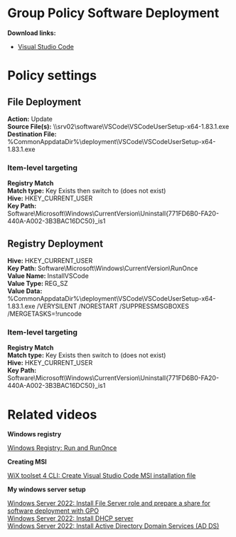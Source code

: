# Group Policy Software Deployment
<b>Download links:</b> <br /> 
* [Visual Studio Code](https://code.visualstudio.com/Download)

# Policy settings
## File Deployment
<b>Action:</b> Update <br />
<b>Source File(s):</b> \\\\srv02\software\VSCode\VSCodeUserSetup-x64-1.83.1.exe <br />
<b>Destination File:</b> %CommonAppdataDir%\deployment\VSCode\VSCodeUserSetup-x64-1.83.1.exe

### Item-level targeting
<b>Registry Match</b><br />
<b>Match type:</b> Key Exists then switch to (does not exist) <br />
<b>Hive:</b> HKEY_CURRENT_USER <br />
<b>Key Path:</b> Software\Microsoft\Windows\CurrentVersion\Uninstall\{771FD6B0-FA20-440A-A002-3B3BAC16DC50}_is1

## Registry Deployment
<b>Hive:</b> HKEY_CURRENT_USER <br />
<b>Key Path: </b> Software\Microsoft\Windows\CurrentVersion\RunOnce <br />
<b>Value Name: </b> InstallVSCode <br />
<b>Value Type: </b> REG_SZ <br />
<b>Value Data: </b> %CommonAppdataDir%\deployment\VSCode\VSCodeUserSetup-x64-1.83.1.exe /VERYSILENT /NORESTART /SUPPRESSMSGBOXES /MERGETASKS=!runcode

### Item-level targeting
<b>Registry Match</b><br />
<b>Match type:</b> Key Exists then switch to (does not exist) <br />
<b>Hive:</b> HKEY_CURRENT_USER <br />
<b>Key Path:</b> Software\Microsoft\Windows\CurrentVersion\Uninstall\{771FD6B0-FA20-440A-A002-3B3BAC16DC50}_is1

# Related videos

<b>Windows registry</b>

[Windows Registry: Run and RunOnce](https://youtu.be/zgFzCq5uEPw) <br />

<b>Creating MSI</b>

[WiX toolset 4 CLI: Create Visual Studio Code MSI installation file](https://youtu.be/9hvCl7FJFJw)<br />

<b>My windows server setup</b>

[Windows Server 2022: Install File Server role and prepare a share for software deployment with GPO](https://youtu.be/jEWSdC2qwyA) <br />
[Windows Server 2022: Install DHCP server](https://youtu.be/8n0MD9stQis) <br />
[Windows Server 2022: Install Active Directory Domain Services (AD DS)](https://youtu.be/1cYewbW3Tl0) <br />
